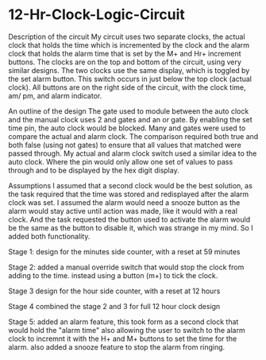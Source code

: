 # 12-Hr-Clock-Logic-Circuit
Description of the circuit
My circuit uses two separate clocks, the actual clock that holds the time which is incremented by the clock and the alarm clock that holds the alarm time that is set by the M+ and Hr+ increment buttons. The clocks are on the top and bottom of the circuit, using very similar designs. The two clocks use the same display, which is toggled by the set alarm button. This switch occurs in just below the top clock (actual clock). All buttons are on the right side of the circuit, with the clock time, am/ pm, and alarm indicator.

An outline of the design
	The gate used to module between the auto clock and the manual clock uses 2 and gates and an or gate. By enabling the set time pin, the auto clock would be blocked.
	Many and gates were used to compare the actual and alarm clock. The comparison required both true and both false (using not gates) to ensure that all values that matched were passed through.
	My actual and alarm clock switch used a similar idea to the auto clock. Where the pin would only allow one set of values to pass through and to be displayed by the hex digit display.

Assumptions
	I assumed that a second clock would be the best solution, as the task required that the time was stored and redisplayed after the alarm clock was set.
	I assumed the alarm would need a snooze button as the alarm would stay active until action was made, like it would with a real clock. And the task requested the button used to activate the alarm would be the same as the button to disable it, which was strange in my mind. So I added both functionality.


Stage 1:
design for the minutes side counter, with a reset at 59 minutes

Stage 2:
added a manual override switch that would stop the clock from adding to the time. instead using a button (m+) to tick the clock.

Stage 3
design for the hour side counter, with a reset at 12 hours

Stage 4
combined the stage 2 and 3 for full 12 hour clock design

Stage 5:
added an alarm feature, this took form as a second clock that would hold the "alarm time" also allowing the user to switch to the alarm clock to incremnt it with the H+ and M+ buttons to set the time for the alarm. also added a snooze feature to stop the alarm from ringing.